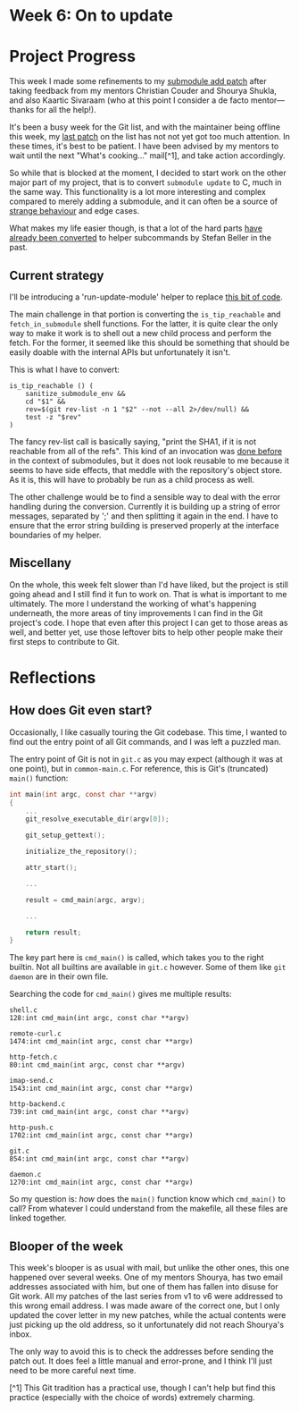 # Week 6: On to update

# Project Progress

This week I made some refinements to my [submodule add patch](https://github.com/tfidfwastaken/git/commits/submodule-helper-add-3a) after taking feedback from my mentors Christian Couder and Shourya Shukla, and also Kaartic Sivaraam (who at this point I consider a de facto mentor—thanks for all the help!).

It's been a busy week for the Git list, and with the maintainer being offline this week, my [last patch](https://lore.kernel.org/git/20210615145745.33382-1-raykar.ath@gmail.com/) on the list has not not yet got too much attention. In these times, it's best to be patient. I have been advised by my mentors to wait until the next "What's cooking..." mail[^1], and take action accordingly.

So while that is blocked at the moment, I decided to start work on the other major part of my project, that is to convert `submodule update` to C, much in the same way. This functionality is a lot more interesting and complex compared to merely adding a submodule, and it can often be a source of [strange behaviour](https://lore.kernel.org/git/CAKjYmsELpf9r3bAJj_JUHgVegw_7z2KzyuR_6FYYngpC1XmNeg@mail.gmail.com/) and edge cases.

What makes my life easier though, is that a lot of the hard parts [have already been converted](https://lore.kernel.org/git/?q=submodule+update+dfn%3Asubmodule--helper.c+f%3A%22Stefan+Beller%22+&r=) to helper subcommands by Stefan Beller in the past.

## Current strategy

I'll be introducing a 'run-update-module' helper to replace [this bit of code](https://github.com/tfidfwastaken/git/blob/master/git-submodule.sh#L586-L649).

The main challenge in that portion is converting the `is_tip_reachable` and `fetch_in_submodule` shell functions. For the latter, it is quite clear the only way to make it work is to shell out a new child process and perform the fetch. For the former, it seemed like this should be something that should be easily doable with the internal APIs but unfortunately it isn't.

This is what I have to convert:
```shell
is_tip_reachable () (
	sanitize_submodule_env &&
	cd "$1" &&
	rev=$(git rev-list -n 1 "$2" --not --all 2>/dev/null) &&
	test -z "$rev"
)
```

The fancy rev-list call is basically saying, "print the SHA1, if it is not reachable from all of the refs". This kind of an invocation was [done before](https://github.com/git/git/blob/49f38e2de47a401fc2b0f4cce38e9f07fb63df48/submodule.c#L926-L971) in the context of submodules, but it does not look reusable to me because it seems to have side effects, that meddle with the repository's object store. As it is, this will have to probably be run as a child process as well.

The other challenge would be to find a sensible way to deal with the error handling during the conversion. Currently it is building up a string of error messages, separated by ';' and then splitting it again in the end. I have to ensure that the error string building is preserved properly at the interface boundaries of my helper.

## Miscellany

On the whole, this week felt slower than I'd have liked, but the project is still going ahead and I still find it fun to work on. That is what is important to me ultimately. The more I understand the working of what's happening underneath, the more areas of tiny improvements I can find in the Git project's code. I hope that even after this project I can get to those areas as well, and better yet, use those leftover bits to help other people make their first steps to contribute to Git.

# Reflections

## How does Git even start‽

Occasionally, I like casually touring the Git codebase. This time, I wanted to find out the entry point of all Git commands, and I was left a puzzled man.

The entry point of Git is not in `git.c` as you may expect (although it was at one point), but in `common-main.c`. For reference, this is Git's (truncated) `main()` function:
```c
int main(int argc, const char **argv)
{
	...
	git_resolve_executable_dir(argv[0]);

	git_setup_gettext();

	initialize_the_repository();

	attr_start();

	...

	result = cmd_main(argc, argv);

	...

	return result;
}
```

The key part here is `cmd_main()` is called, which takes you to the right builtin. Not all builtins are available in `git.c` however. Some of them like `git daemon` are in their own file.

Searching the code for `cmd_main()` gives me multiple results:
```
shell.c
128:int cmd_main(int argc, const char **argv)

remote-curl.c
1474:int cmd_main(int argc, const char **argv)

http-fetch.c
80:int cmd_main(int argc, const char **argv)

imap-send.c
1543:int cmd_main(int argc, const char **argv)

http-backend.c
739:int cmd_main(int argc, const char **argv)

http-push.c
1702:int cmd_main(int argc, const char **argv)

git.c
854:int cmd_main(int argc, const char **argv)

daemon.c
1270:int cmd_main(int argc, const char **argv)
```

So my question is: *how* does the `main()` function know which `cmd_main()` to call? From whatever I could understand from the makefile, all these files are linked together.

## Blooper of the week

This week's blooper is as usual with mail, but unlike the other ones, this one happened over several weeks. One of my mentors Shourya, has two email addresses associated with him, but one of them has fallen into disuse for Git work. All my patches of the last series from v1 to v6 were addressed to this wrong email address. I was made aware of the correct one, but I only updated the cover letter in my new patches, while the actual contents were just picking up the old address, so it unfortunately did not reach Shourya's inbox.

The only way to avoid this is to check the addresses before sending the patch out. It does feel a little manual and error-prone, and I think I'll just need to be more careful next time.

[^1] This Git tradition has a practical use, though I can't help but find this practice (especially with the choice of words) extremely charming.
